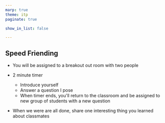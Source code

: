 ```yaml
---
marp: true
theme: itp
paginate: true

show_in_list: false

---
```


<!-- headingDivider: 2 -->

## Speed Friending

- You will be assigned to a breakout out room with two people 

- 2 minute timer
  - Introduce yourself
  - Answer a question I pose
  - When timer ends, you'll return to the classroom and be assigned to new group of students with a new question
- When we were are all done, share one interesting thing you learned about classmates